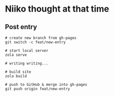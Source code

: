 # Niiko thought at that time

## Post entry

```
# create new branch from gh-pages
git switch -c feat/new-entry

# start local server
zola serve

# writing writing...

# build site
zola build

# push to GitHub & merge into gh-pages
git push origin feat/new-entry
```
